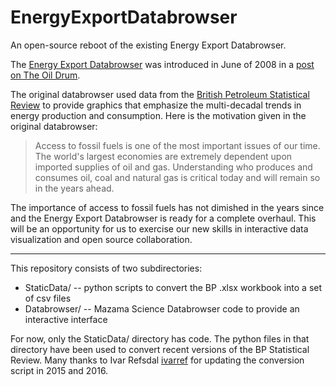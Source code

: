 # EnergyExportDatabrowser

An open-source reboot of the existing Energy Export Databrowser.

The [Energy Export Databrowser](http://mazamascience.com/OilExport/) was introduced in June of 2008 in a [post on The Oil Drum](http://www.theoildrum.com/node/4127).

The original databrowser used data from the [British Petroleum Statistical Review](http://www.bp.com/en/global/corporate/about-bp/energy-economics/statistical-review-of-world-energy.html) to provide graphics that emphasize the multi-decadal trends in energy production and consumption. Here is the motivation given in the original databrowser:

> Access to fossil fuels is one of the most important issues of our time. The world's largest economies are extremely
> dependent upon imported supplies of oil and gas. Understanding who produces and consumes oil, coal and natural gas is
> critical today and will remain so in the years ahead.

The importance of access to fossil fuels has not dimished in the years since and the Energy Export Databrowser is ready for a complete overhaul. This will be an opportunity for us to exercise our new skills in interactive data visualization and open source collaboration.

----

This repository consists of two subdirectories:

* StaticData/ -- python scripts to convert the BP .xlsx workbook into a set of csv files
* Databrowser/ -- Mazama Science Databrowser code to provide an interactive interface

For now, only the StaticData/ directory has code. The python files in that directory have been used to convert
recent versions of the BP Statistical Review. Many thanks to Ivar Refsdal [ivarref](https://github.com/ivarref) for updating the conversion script in 2015 and 2016.
